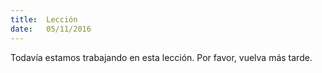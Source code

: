 ```yaml
---
title:  Lección
date:   05/11/2016
---
```


Todavía estamos trabajando en esta lección. Por favor, vuelva más tarde.
